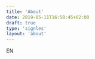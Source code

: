 ```yaml
---
title: 'About'
date: 2019-05-11T16:58:45+02:00
draft: true
type: 'signles'
layout: 'about'
---
```

EN
